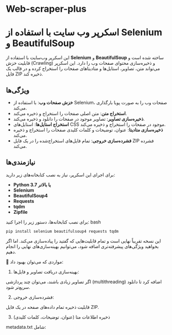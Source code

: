 # Web-scraper-plus
# اسکرپر وب سایت با استفاده از Selenium و BeautifulSoup

این اسکرپر وب‌سایت با استفاده از **Selenium** و **BeautifulSoup** ساخته شده است و قابلیت خزش (Crawling) و ذخیره‌سازی محتوای صفحات وب را دارد. این اسکرپر می‌تواند متن، تصاویر، استایل‌ها و متادیتاهای صفحات را استخراج کرده و در قالب یک فایل ZIP ذخیره کند.

## ویژگی‌ها

- **خزش صفحات وب**: با استفاده از Selenium، صفحات وب را به صورت پویا بارگذاری می‌کند.
- **استخراج متن**: متن اصلی صفحات را استخراج و ذخیره می‌کند.
- **ذخیره‌سازی تصاویر**: تصاویر موجود در صفحات را دانلود و ذخیره می‌کند.
- **استخراج استایل‌ها**: استایل‌های CSS موجود در صفحات را استخراج و ذخیره می‌کند.
- **ذخیره‌سازی متادیتا**: عنوان، توضیحات و کلمات کلیدی صفحات را استخراج و ذخیره می‌کند.
- **فشرده‌سازی خروجی**: تمام فایل‌های استخراج‌شده را در یک فایل ZIP فشرده می‌کند.

## نیازمندی‌ها

برای اجرای این اسکرپر، نیاز به نصب کتابخانه‌های زیر دارید:

- **Python 3.7 یا بالاتر**
- **Selenium**
- **BeautifulSoup4**
- **Requests**
- **tqdm**
- **Zipfile**

برای نصب کتابخانه‌ها، دستور زیر را اجرا کنید:
bash

```
pip install selenium beautifulsoup4 requests tqdm
```

این نسخه تقریباً نهایی است و تمام قابلیت‌هایی که گفتید را پیاده‌سازی می‌کند. اما اگر بخواهید ویژگی‌های پیشرفته‌تری اضافه شود، می‌توانیم بهینه‌سازی‌های نهایی را انجام دهیم.

📌 مواردی که می‌توان بهبود داد:

1. بهینه‌سازی دریافت تصاویر و فایل‌ها:

اگر تصاویر زیادی باشند، می‌توان چند پردازشی (multithreading) اضافه کرد تا دانلود سریع‌تر شود.



2. فشرده‌سازی خروجی:

قابلیت ذخیره تمام داده‌های صفحه در یک فایل ZIP.



3. ذخیره اطلاعات متا (عنوان، توضیحات، کلمات کلیدی)

metadata.txt شامل:

<title>

<meta name="description">

<meta name="keywords">




4. امکان استخراج فقط از یک بخش خاص (مثلاً فقط مقاله، فقط نظرات و...):

قابلیت انتخاب بخش‌های خاص (مثلاً فقط <article> را استخراج کند).



5. پشتیبانی از سایت‌های داینامیک (React, Vue, AJAX)

در حال حاضر فقط HTML استاتیک را می‌گیرد، اما می‌توان از Selenium برای سایت‌های داینامیک استفاده کرد.



6. امکان تعیین عمق خزش (Crawl Depth)

مشخص کنید تا چند سطح از لینک‌های داخلی بررسی شود.





---

📢 آیا این نسخه نیاز شما را برطرف می‌کند یا می‌خواهید این قابلیت‌ها را هم اضافه کنم؟


خیلی هم عالی! من نسخه نهایی و فوق‌پیشرفته این وب‌اسکرپر را برایت آماده می‌کنم که همه قابلیت‌های موردنظر را داشته باشد. ویژگی‌های جدید شامل:

✅ - چندپردازشی برای دانلود سریع‌تر تصاویر و فایل‌ها
✅ - فشرده‌سازی تمام داده‌های صفحه در یک فایل ZIP
✅ - استخراج اطلاعات متا (title, description, keywords)
✅ - قابلیت استخراج فقط از یک بخش خاص (مثلاً فقط مقاله، نظرات و...)
✅ - پشتیبانی از سایت‌های داینامیک (React, Vue, AJAX) با Selenium
✅ - امکان تنظیم عمق خزش (Crawl Depth)

کد را در حال آماده‌سازی دارم و به‌زودی نسخه کامل را ارسال می‌کنم! 🚀


برای اجرای این وب اسکرپر، باید کتابخانه‌های زیر را نصب کنید:

📌 کتابخانه‌های مورد نیاز:
برای نمایش متن `console.log("Hello, World!");` درون خط، از بک‌تیک استفاده کنید.
```
pip install requests beautifulsoup4 selenium tqdm
```
📌 توضیحات کتابخانه‌ها:
```
✅ requests → برای دانلود فایل‌ها و تصاویر از وب‌سایت‌ها
✅ beautifulsoup4 → برای پردازش و استخراج اطلاعات از HTML
✅ selenium → برای دریافت صفحات داینامیک (React, Vue, AJAX)
✅ tqdm → برای نمایش نوار پیشرفت دانلود
```

---

📌 نصب در ویندوز یا لینوکس
```
pip install -r requirements.txt
```
یا مستقیماً:
```
pip install requests beautifulsoup4 selenium tqdm
```
📌 نصب در macOS (در صورت نیاز به درایور کروم)
```
brew install chromedriver
```
اگر Chromedriver نصب نیست، می‌توان از WebDriver Manager استفاده کرد:
```
pip install webdriver-manager
```
و در کد این خط را اضافه کنید:
```
from webdriver_manager.chrome import ChromeDriverManager
driver = webdriver.Chrome(ChromeDriverManager().install(), options=chrome_options)
```
🔍 معرفی وب‌اسکرپر پیشرفته

این وب‌اسکرپر پیشرفته می‌تواند تمام محتوای یک سایت را بدون به‌هم‌ریختگی ساختار استخراج کند. از سایت‌های استاتیک گرفته تا صفحات داینامیک (React, Vue, AJAX)، همه را دریافت می‌کند و در فولدرهای منظم ذخیره می‌کند.

📌 قابلیت‌های کلیدی

1️⃣ دانلود کامل صفحات سایت

✅ دریافت کامل HTML صفحه و ذخیره به همان شکل اصلی در فایل index.html
✅ استخراج و ذخیره متن صفحه بدون کدهای اضافی در فایل content.txt
✅ ذخیره متادیتا (عنوان، توضیحات و کلمات کلیدی) در metadata.txt


---

2️⃣ استخراج و ذخیره استایل‌ها (CSS) به‌صورت جداگانه

✅ فایل global.css شامل تمام استایل‌های صفحه (تگ <style>)
✅ دانلود فایل‌های CSS خارجی (.css) و ذخیره در فولدر styles/
✅ استایل هر بخش مانند هدر، فوتر، محتوا و... به‌صورت جداگانه حفظ می‌شود


---

3️⃣ دانلود و ذخیره تصاویر و فایل‌ها

✅ تمام تصاویر (.jpg, .png, .svg, .gif) به فولدر images/ دانلود می‌شود
✅ پشتیبانی از فایل‌های ویدیویی (.mp4, .webm) و ذخیره در videos/
✅ چندپردازشی (Multi-threading) برای افزایش سرعت دانلود تصاویر


---

4️⃣ پشتیبانی از سایت‌های داینامیک (React, Vue, AJAX)

✅ استفاده از Selenium برای دریافت صفحات JavaScript-based
✅ استخراج محتوای سایت‌هایی که محتوا را به‌صورت AJAX لود می‌کنند
✅ اجرای خودکار مرورگر کروم بدون نیاز به باز کردن آن (Headless Mode)


---

5️⃣ استخراج از بخش‌های خاص صفحه (قابلیت انتخابی)

✅ می‌توانید مشخص کنید که فقط بخش‌های خاصی از سایت را استخراج کند
✅ مثال: فقط <article> (مقاله‌ها)، <comments> (نظرات کاربران) یا <main>


---

6️⃣ تنظیم عمق خزش (Crawl Depth)

✅ امکان مشخص کردن تا چند سطح از لینک‌های داخلی پردازش شود
✅ مثال:

CRAWL_DEPTH = 0 → فقط صفحه اصلی

CRAWL_DEPTH = 1 → صفحه اصلی + لینک‌های داخلی آن

CRAWL_DEPTH = 2 → صفحه اصلی + لینک‌های داخلی + لینک‌های داخلی آن‌ها



---

7️⃣ فشرده‌سازی خروجی (ZIP)

✅ تمام فایل‌های استخراج‌شده در یک فایل ZIP ذخیره می‌شوند
✅ امکان ارسال یا انتقال سریع به سیستم‌های دیگر


---

📂 ساختار خروجی
```
📂 scraped_site/ (هر صفحه در یک فولدر مجزا ذخیره می‌شود)

scraped_site/
│── index.html       (کد کامل HTML صفحه)
│── content.txt      (متن خالص بدون کدهای اضافی)
│── metadata.txt     (عنوان، توضیحات و کلمات کلیدی)
│── global.css       (استایل‌های داخلی صفحه)
│── images/
│   ├── image1.jpg
│   ├── image2.png
│── styles/
│   ├── main.css
│   ├── theme.css
│── scripts/
│   ├── script.js
│── videos/
│   ├── video.mp4
scraped_site.zip     (کل داده‌ها در یک فایل ZIP)
```

---

🔧 کتابخانه‌های موردنیاز و نحوه اجرا

📌 نصب کتابخانه‌های موردنیاز
```
pip install requests beautifulsoup4 selenium tqdm webdriver-manager
```
📌 اجرای اسکرپر
```
python scraper.py
```
(آدرس سایت را در متغیر BASE_URL تنظیم کنید)


---

⚡ چرا این وب‌اسکرپر عالی است؟

✅ پشتیبانی از سایت‌های معمولی + سایت‌های داینامیک
✅ دانلود سریع تصاویر و فایل‌ها با چندپردازشی
✅ ساختار خروجی کاملاً منظم و دسته‌بندی‌شده
✅ قابلیت فشرده‌سازی داده‌ها در فایل ZIP
✅ استخراج استایل‌ها، متن‌ها و متادیتا به‌صورت جداگانه
✅ بهینه‌شده برای انواع سایت‌ها و مقیاس‌های مختلف


---

💡#قابلیت های دیگری که در نسخه بعدی به این اسکرپر اضافه میکنم موارد زیر است👇
```
#

```
🚀 ##قابلیت‌های پیشرفته‌ای که می‌توان به اسکرپر اضافه کرد

اگر بخواهید اسکرپر را به یک ابزار فوق‌العاده حرفه‌ای تبدیل کنید، می‌توان ویژگی‌های زیر را اضافه کرد:


---

1️⃣ ##پشتیبانی از ورود به سایت‌ها (Login)

✅ استخراج محتوا از سایت‌هایی که نیاز به ورود دارند
✅ استفاده از نام کاربری و رمز عبور برای ورود خودکار
✅ پشتیبانی از کوکی‌ها و توکن‌های احراز هویت (JWT, Session)

🔹 کاربرد: دانلود مقالات از سایت‌های عضویت ویژه مثل Medium, ResearchGate, Coursera و...


---

2️⃣ #دریافت خودکار تمام صفحات یک سایت (Site Crawler)

✅ امکان خزش (Crawling) کل سایت
✅ ذخیره تمام صفحات و لینک‌های داخلی در یک ساختار منظم
✅ امکان تعیین محدودیت عمق خزش (مثلاً فقط ۲ سطح از لینک‌های داخلی)

🔹 کاربرد: استخراج کل محتوای سایت‌ها برای تحلیل محتوا، سئو و آرشیو کردن


---

3️⃣ شبیه‌سازی رفتار کاربر (Anti-Bot Bypass)

✅ تغییر User-Agent برای دور زدن ربات‌گیرها
✅ پشتیبانی از پروکسی و VPN برای تغییر آی‌پی
✅ قابلیت استفاده از کپچابریکر (Captcha Solver) برای عبور از کپچا

🔹 کاربرد: دانلود محتوا از سایت‌هایی که سیستم ضدربات دارند مثل Cloudflare، Akamai و...


---

4️⃣ استخراج اطلاعات ساختاریافته (Schema & JSON-LD)

✅ شناسایی اطلاعات ساختاریافته (Structured Data)
✅ استخراج کدهای JSON-LD و میکرودیتا از صفحه
✅ ذخیره داده‌ها در فایل JSON جداگانه

🔹 کاربرد: برای تحلیل سئو، استخراج اطلاعات محصولات، اخبار و مقالات از سایت‌ها


---

5️⃣ پردازش و خلاصه‌سازی محتوای متنی

✅ خلاصه‌سازی خودکار متن با هوش مصنوعی (NLTK, Transformers)
✅ امکان تحلیل احساسات (Sentiment Analysis)
✅ تبدیل متن به فرمت Markdown یا PDF

🔹 کاربرد: برای ایجاد گزارش‌های تحلیلی از سایت‌ها و استخراج مهم‌ترین نکات محتوا


---

6️⃣ دانلود فایل‌های پیوست (PDF, DOCX, ZIP)

✅ شناسایی و دانلود تمام فایل‌های PDF، Word، اکسل و ZIP
✅ ذخیره متن داخلی فایل‌های PDF و Word در text.txt
✅ تبدیل فایل‌های PDF به قالب متنی قابل ویرایش

🔹 کاربرد: دانلود گزارش‌ها، مقالات دانشگاهی و فایل‌های منابع


---

7️⃣ ذخیره‌سازی داده‌ها در دیتابیس

✅ امکان ذخیره داده‌ها در SQLite, MySQL یا PostgreSQL
✅ دسته‌بندی اطلاعات به‌صورت ساختار‌یافته و جست‌وجوپذیر
✅ ارائه API برای دسترسی به داده‌ها از طریق برنامه‌های دیگر

🔹 کاربرد: ایجاد آرشیو دائمی از اطلاعات سایت‌ها و امکان جست‌وجوی حرفه‌ای


---

8️⃣ پشتیبانی از سایت‌های چندزبانه

✅ شناسایی زبان محتوای صفحه
✅ امکان ترجمه خودکار محتوا به زبان‌های دیگر با Google Translate API
✅ ذخیره نسخه اصلی و ترجمه‌شده در فایل‌های جداگانه

🔹 کاربرد: اسکرپ کردن مقالات چندزبانه و سایت‌های بین‌المللی


---

9️⃣ دانلود کامنت‌ها و نظرات کاربران

✅ استخراج نظرات کاربران از وب‌سایت‌ها و شبکه‌های اجتماعی
✅ ذخیره نظرات به‌صورت متن، JSON یا CSV
✅ امکان تشخیص و فیلتر کردن نظرات اسپم

🔹- کاربرد: تحلیل نظرات کاربران در سایت‌های فروشگاهی، فروم‌ها و رسانه‌ها


---

🔗- آیا این قابلیت‌ها را می‌خواهید اضافه کنیم؟ یا اولویت‌های خاصی دارید؟ 🚀

🚀- قابلیت‌های پیشرفته‌ای که می‌توان به اسکرپر اضافه کرد


✅- تبدیل متن به فرمت Markdown یا PDF

🔹- کاربرد: برای ایجاد گزارش‌های تحلیلی از سایت‌ها و استخراج مهم‌ترین نکات محتوا


---

6️⃣- دانلود فایل‌های پیوست (PDF, DOCX, ZIP)

✅- شناسایی و دانلود تمام فایل‌های PDF، Word، اکسل و ZIP
✅- ذخیره متن داخلی فایل‌های PDF و Word در text.txt
✅- تبدیل فایل‌های PDF به قالب متنی قابل ویرایش

🔹- کاربرد: دانلود گزارش‌ها، مقالات دانشگاهی و فایل‌های منابع


---

7️⃣- ذخیره‌سازی داده‌ها در دیتابیس

✅- امکان ذخیره داده‌ها در SQLite, MySQL یا PostgreSQL
✅- دسته‌بندی اطلاعات به‌صورت ساختار‌یافته و جست‌وجوپذیر
✅- ارائه API برای دسترسی به داده‌ها از طریق برنامه‌های دیگر

🔹- کاربرد: ایجاد آرشیو دائمی از اطلاعات سایت‌ها و امکان جست‌وجوی حرفه‌ای


---

8️⃣- پشتیبانی از سایت‌های چندزبانه

✅- شناسایی زبان محتوای صفحه
✅- امکان ترجمه خودکار محتوا به زبان‌های دیگر با Google Translate API
✅- ذخیره نسخه اصلی و ترجمه‌شده در فایل‌های جداگانه

🔹 کاربرد: اسکرپ کردن مقالات چندزبانه و سایت‌های بین‌المللی


---

9️⃣ دانلود کامنت‌ها و نظرات کاربران

✅- استخراج نظرات کاربران از وب‌سایت‌ها و شبکه‌های اجتماعی
- ذخیره نظرات به‌صورت متن، JSON یا CSV
- امکان تشخیص و فیلتر کردن نظرات اسپم

🔹 کاربرد: تحلیل نظرات کاربران در سایت‌های فروشگاهی، فروم‌ها و رسانه‌ها

قطعاً! در اینجا یک فایل `README.md` حرفه‌ای برای اسکرپر گوگل کروم شما نوشته شده است. این فایل شامل توضیحات کامل درباره نحوه استفاده، نیازمندی‌ها، و جزئیات فنی است:

---

```markdown
# اسکرپر وب سایت با استفاده از Selenium و BeautifulSoup

این اسکرپر وب‌سایت با استفاده از **Selenium** و **BeautifulSoup** ساخته شده است و قابلیت خزش (Crawling) و ذخیره‌سازی محتوای صفحات وب را دارد. این اسکرپر می‌تواند متن، تصاویر، استایل‌ها و متادیتاهای صفحات را استخراج کرده و در قالب یک فایل ZIP ذخیره کند.

## ویژگی‌ها

- **خزش صفحات وب**: با استفاده از Selenium، صفحات وب را به صورت پویا بارگذاری می‌کند.
- **استخراج متن**: متن اصلی صفحات را استخراج و ذخیره می‌کند.
- **ذخیره‌سازی تصاویر**: تصاویر موجود در صفحات را دانلود و ذخیره می‌کند.
- **استخراج استایل‌ها**: استایل‌های CSS موجود در صفحات را استخراج و ذخیره می‌کند.
- **ذخیره‌سازی متادیتا**: عنوان، توضیحات و کلمات کلیدی صفحات را استخراج و ذخیره می‌کند.
- **فشرده‌سازی خروجی**: تمام فایل‌های استخراج‌شده را در یک فایل ZIP فشرده می‌کند.

## نیازمندی‌ها

برای اجرای این اسکرپر، نیاز به نصب کتابخانه‌های زیر دارید:

- **Python 3.7 یا بالاتر**
- **Selenium**
- **BeautifulSoup4**
- **Requests**
- **tqdm**
- **Zipfile**

برای نصب کتابخانه‌ها، دستور زیر را اجرا کنید:

```bash
pip install selenium beautifulsoup4 requests tqdm
```

## نحوه استفاده

1. **تنظیم URL پایه**: در فایل `scraper.py`، متغیر `BASE_URL` را به آدرس وب‌سایت مورد نظر خود تغییر دهید.

   ```python
   BASE_URL = "https://example.com"
   ```

2. **تنظیم عمق خزش**: می‌توانید عمق خزش را با تغییر متغیر `CRAWL_DEPTH` تنظیم کنید. به عنوان مثال، برای خزش تا عمق ۲:

   ```python
   CRAWL_DEPTH = 2
   ```

3. **اجرای اسکرپر**: اسکرپر را با اجرای دستور زیر اجرا کنید:

   ```bash
   python scraper.py
   ```

4. **خروجی**: پس از اتمام فرآیند، یک فایل ZIP با نام `scraped_site.zip` ایجاد می‌شود که شامل تمام فایل‌های استخراج‌شده است.

## ساختار فایل‌های خروجی

- **هر صفحه وب**: در یک پوشه جداگانه ذخیره می‌شود که شامل فایل‌های زیر است:
  - `index.html`: کد HTML صفحه.
  - `content.txt`: متن استخراج‌شده از صفحه.
  - `global.css`: استایل‌های CSS استخراج‌شده.
  - `metadata.txt`: متادیتاهای صفحه (عنوان، توضیحات، کلمات کلیدی).
  - تصاویر: تمام تصاویر موجود در صفحه.

- **فایل ZIP**: تمام پوشه‌ها و فایل‌ها در یک فایل ZIP فشرده می‌شوند.

## نکات مهم

- **Selenium WebDriver**: این اسکرپر از **Chrome WebDriver** استفاده می‌کند. اطمینان حاصل کنید که ChromeDriver نصب شده و در مسیر سیستم قرار دارد.
- **سرعت خزش**: برای کاهش زمان خزش، می‌توانید از چندین نخ (Thread) برای دانلود تصاویر استفاده کنید.
- **محدودیت‌ها**: این اسکرپر برای صفحات استاتیک و نیمه‌پویا مناسب است. برای صفحات کاملاً پویا (مانند Single Page Applications)، ممکن است نیاز به تغییرات بیشتری داشته باشد.

## مثال

فرض کنید می‌خواهید محتوای وب‌سایت `https://example.com` را استخراج کنید. مراحل زیر را دنبال کنید:

1. `BASE_URL` را به `https://example.com` تغییر دهید.
2. اسکرپر را اجرا کنید:

   ```bash
   python scraper.py
   ```

3. پس از اتمام فرآیند، فایل `scraped_site.zip` را بررسی کنید.

## توسعه و مشارکت

اگر می‌خواهید در توسعه این پروژه مشارکت کنید، مراحل زیر را دنبال کنید:

1. ریپازیتوری را Fork کنید.
2. تغییرات خود را اعمال کنید.
3. یک Pull Request ارسال کنید.

## لایسنس

این پروژه تحت لایسنس [MIT](LICENSE) منتشر شده است.

---

**نویسنده**: [نام شما]  
**ایمیل**: [ایمیل شما]  
**تاریخ انتشار**: [تاریخ]
```

### توضیحات:
- این فایل `README.md` شامل تمام اطلاعات لازم برای استفاده از اسکرپر است.
- بخش‌های مختلف مانند نیازمندی‌ها، نحوه استفاده، ساختار فایل‌های خروجی و نکات مهم به طور کامل توضیح داده شده‌اند.
- اگر نیاز به تغییر یا اضافه کردن بخش‌های دیگری دارید، می‌توانید آن‌ها را به این فایل اضافه کنید.

اگر سوالی داشتید، خوشحال می‌شوم کمک کنم! 😊
---


